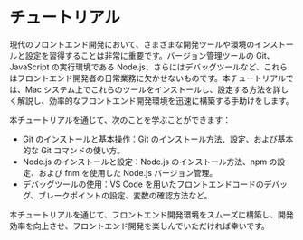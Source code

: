 # チュートリアル

現代のフロントエンド開発において、さまざまな開発ツールや環境のインストールと設定を習得することは非常に重要です。バージョン管理ツールの Git、JavaScript の実行環境である Node.js、さらにはデバッグツールなど、これらはフロントエンド開発者の日常業務に欠かせないものです。本チュートリアルでは、Mac システム上でこれらのツールをインストールし、設定する方法を詳しく解説し、効率的なフロントエンド開発環境を迅速に構築する手助けをします。

本チュートリアルを通じて、次のことを学ぶことができます：

- Git のインストールと基本操作：Git のインストール方法、設定、および基本的な Git コマンドの使い方。
- Node.js のインストールと設定：Node.js のインストール方法、npm の設定、および fnm を使用した Node.js バージョン管理。
- デバッグツールの使用：VS Code を用いたフロントエンドコードのデバッグ、ブレークポイントの設定、変数の確認方法など。

本チュートリアルを通じて、フロントエンド開発環境をスムーズに構築し、開発効率を向上させ、フロントエンド開発を楽しんでいただければ幸いです。
